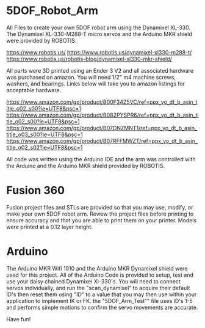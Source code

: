 # 5DOF_Robot_Arm
All Files to create your own 5DOF robot arm using the Dynamixel XL-330.
The Dynamixel XL-330-M288-T micro servos and the Arduino MKR shield were provided by ROBOTIS. 


https://www.robotis.us/
https://www.robotis.us/dynamixel-xl330-m288-t/
https://www.robotis.us/robotis-blog/dynamixel-xl330-mkr-shield/


All parts were 3D printed using an Ender 3 V2 and all associated hardware was purchased on 
amazon. You will need 1/2" m4 machine screws, washers, and bearings. Links below will take 
you to amazon listings for acceptable hardware.


https://www.amazon.com/gp/product/B00F34Z5VC/ref=ppx_yo_dt_b_asin_title_o02_s00?ie=UTF8&psc=1
https://www.amazon.com/gp/product/B082PYSPR6/ref=ppx_yo_dt_b_asin_title_o02_s00?ie=UTF8&psc=1
https://www.amazon.com/gp/product/B07DNZMNT1/ref=ppx_yo_dt_b_asin_title_o03_s00?ie=UTF8&psc=1
https://www.amazon.com/gp/product/B07RFFMWZT/ref=ppx_yo_dt_b_asin_title_o02_s02?ie=UTF8&psc=1


All code was written using the Arduino IDE and the arm was controlled with the Arduino and 
the Arduino MKR shield provided by ROBOTIS.



# Fusion 360
Fusion project files and STLs are provided so that you may use, modify, or make your own 5DOF robot arm. Review the project files before printing to ensure accuracy and that you are able to print them on your printer. Models were printed at a 0.12 layer height.



# Arduino
The Arduino MKR Wifi 1010 and the Arduino MKR Dynamixel shield were used for this project. All of the Arduino Code is provided to setup, test and use your daisy chained Dynamixel Xl-330's. You will need to connect servos individually, and run the "scan_dynamixel" to acquire their default ID's then reset them using "ID" to a value that you may then use within your application to implement IK or FK. the "5DOF_Arm_Test"" file uses ID's 1-5 and performs simple motions to confirm the servo movements are accurate.




Have fun!
